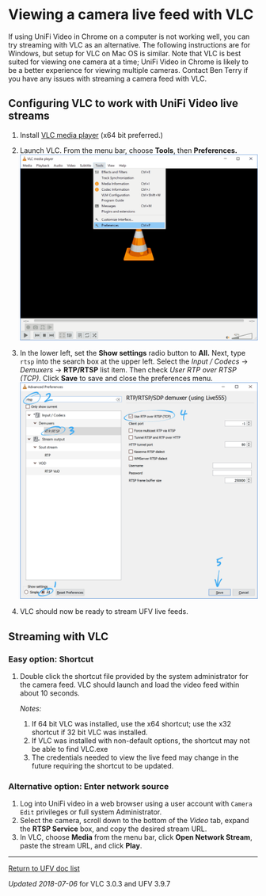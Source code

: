 # Viewing a camera live feed with VLC

If using UniFi Video in Chrome on a computer is not working well, you can try streaming with VLC as an alternative. The following instructions are for Windows, but setup for VLC on Mac OS is similar. Note that VLC is best suited for viewing one camera at a time; UniFi Video in Chrome is likely to be a better experience for viewing multiple cameras. Contact Ben Terry if you have any issues with streaming a camera feed with VLC.



## Configuring VLC to work with UniFi Video live streams

1. Install [VLC media player](**https://www.videolan.org/vlc/**) (x64 bit preferred.)
2. Launch VLC. From the menu bar, choose **Tools**, then **Preferences.**
   ![UFV-ViewVLC-02](UFV-ViewVLC.assets/UFV-ViewVLC-02.png)
   
3. In the lower left, set the **Show settings** radio button to **All.** Next, type `rtsp` into the search box at the upper left. Select the *Input / Codecs* -> *Demuxers* -> **RTP/RTSP** list item. Then check *User RTP over RTSP (TCP)*. Click **Save** to save and close the preferences menu.
   ![UFV-ViewVLC-04](UFV-ViewVLC.assets/UFV-ViewVLC-04.png)
   
4. VLC should now be ready to stream UFV live feeds. 



## Streaming with VLC

### Easy option: Shortcut

1. Double click the shortcut file provided by the system administrator for the camera feed. VLC should launch and load the video feed within about 10 seconds.

   *Notes:*

   1. If 64 bit VLC was installed, use the x64 shortcut; use the x32 shortcut if 32 bit VLC was installed.
   2. If VLC was installed with non-default options, the shortcut may not be able to find VLC.exe
   3. The credentials needed to view the live feed may change in the future requiring the shortcut to be updated.

### Alternative option: Enter network source

1. Log into UniFi video in a web browser using a user account with `Camera Edit` privileges or full system Administrator. 
2. Select the camera, scroll down to the bottom of the *Video* tab, expand the **RTSP Service** box, and copy the desired stream URL.
3. In VLC, choose **Media** from the menu bar, click **Open Network Stream**, paste the stream URL, and click **Play**.



------

[Return to UFV doc list](/GUMCdocs/UFVdocs/index.html)															

*Updated 2018-07-06* for VLC 3.0.3 and UFV 3.9.7